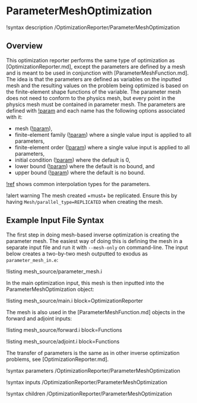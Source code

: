 # ParameterMeshOptimization

!syntax description /OptimizationReporter/ParameterMeshOptimization

## Overview

This optimization reporter performs the same type of optimization as [OptimizationReporter.md], except the parameters are defined by a mesh and is meant to be used in conjunction with [ParameterMeshFunction.md]. The idea is that the parameters are defined as variables on the inputted mesh and the resulting values on the problem being optimized is based on the finite-element shape functions of the variable. The parameter mesh does not need to conform to the physics mesh, but every point in the physics mesh must be contained in parameter mesh. The parameters are defined with [!param](/OptimizationReporter/ParameterMeshOptimization/parameter_names) and each name has the following options associated with it:

- mesh ([!param](/OptimizationReporter/ParameterMeshOptimization/parameter_meshes)),
- finite-element family ([!param](/OptimizationReporter/ParameterMeshOptimization/parameter_families)) where a single value input is applied to all parameters,
- finite-element order ([!param](/OptimizationReporter/ParameterMeshOptimization/parameter_orders)) where a single value input is applied to all parameters,
- initial condition ([!param](/OptimizationReporter/ParameterMeshOptimization/initial_condition)) where the default is 0,
- lower bound ([!param](/OptimizationReporter/ParameterMeshOptimization/lower_bounds)) where the default is no bound, and
- upper bound ([!param](/OptimizationReporter/ParameterMeshOptimization/upper_bounds)) where the default is no bound.

[!ref](ParameterMeshFunction.md#tab:fe_types) shows common interpolation types for the parameters.

!alert warning
The mesh created +must+ be replicated. Ensure this by having `Mesh/parallel_type=REPLICATED` when creating the mesh.

## Example Input File Syntax

The first step in doing mesh-based inverse optimization is creating the parameter mesh. The easiest way of doing this is defining the mesh in a separate input file and run it with `--mesh-only` on command-line. The input below creates a two-by-two mesh outputted to exodus as `parameter_mesh_in.e`:

!listing mesh_source/parameter_mesh.i

In the main optimization input, this mesh is then inputted into the ParameterMeshOptimization object:

!listing mesh_source/main.i block=OptimizationReporter

The mesh is also used in the [ParameterMeshFunction.md] objects in the forward and adjoint inputs:

!listing mesh_source/forward.i block=Functions

!listing mesh_source/adjoint.i block=Functions

The transfer of parameters is the same as in other inverse optimization problems, see [OptimizationReporter.md].

!syntax parameters /OptimizationReporter/ParameterMeshOptimization

!syntax inputs /OptimizationReporter/ParameterMeshOptimization

!syntax children /OptimizationReporter/ParameterMeshOptimization
